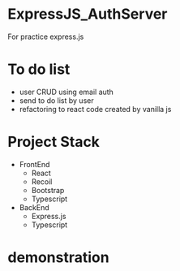 # ExpressJS_AuthServer
For practice express.js

# To do list
- user CRUD using email auth
- send to do list by user
- refactoring to react code created by vanilla js

# Project Stack
- FrontEnd
    - React
    - Recoil
    - Bootstrap
    - Typescript
- BackEnd
   - Express.js
   - Typescript

# demonstration
